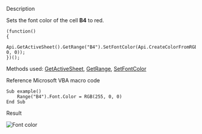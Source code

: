 Description

Sets the font color of the cell **B4** to red.

```
(function()
{
    Api.GetActiveSheet().GetRange("B4").SetFontColor(Api.CreateColorFromRGB(255, 0, 0));
})();
```

Methods used: [GetActiveSheet](/officeapi/spreadsheetapi/api/getactivesheet), [GetRange](/officeapi/spreadsheetapi/apiworksheet/getrange), [SetFontColor](/officeapi/spreadsheetapi/apirange/setfontcolor)

Reference Microsoft VBA macro code

```
Sub example()
    Range("B4").Font.Color = RGB(255, 0, 0)
End Sub
```

Result

![Font color](/assets/images/plugins/font_color.png)
